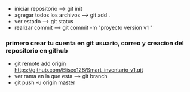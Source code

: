 - iniciar repositorio --> git init
- agregar todos los archivos --> git add .
- ver estado --> git status
- realizar commit --> git commit -m "proyecto version v1 "   
### primero crear tu cuenta en git usuario, correo y creacion del repositorio en github
- git remote add origin https://github.com/Eliseo128/Smart_inventario_v1.git
- ver rama en la que esta --> git branch
- git push -u origin master